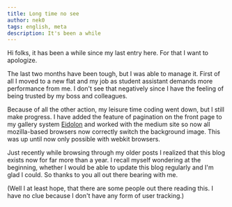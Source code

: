 ```yaml
---
title: Long time no see
author: nek0
tags: english, meta
description: It's been a while
---
```


Hi folks, it has been a while since my last entry here. For that I want to apologize.

The last two months have been tough, but I was able to manage it. First of all I moved to a new flat and my job as student assistant demands more performance from me. I don't see that negatively since I have the feeling of being trusted by my boss and colleagues.

Because of all the other action, my leisure time coding went down, but I still make progress. I have added the feature of pagination on the front page to my gallery system [Eidolon][Eidolon] and worked with the medium site so now all mozilla-based browsers now correctly switch the background image. This was up until now only possible with webkit browsers.

Just recently while browsing through my older posts I realized that this blog exists now for far more than a year. I recall myself wondering at the beginning, whether I would be able to update this blog regularly and I'm glad I could. So thanks to you all out there bearing with me.

(Well I at least hope, that there are some people out there reading this. I have no clue because I don't have any form of user tracking.)

[Eidolon]: https://github.com/nek0/eidolon
